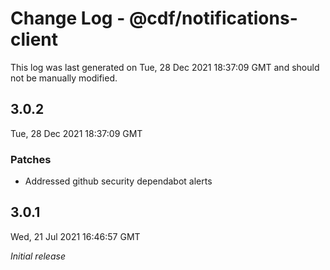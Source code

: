 # Change Log - @cdf/notifications-client

This log was last generated on Tue, 28 Dec 2021 18:37:09 GMT and should not be manually modified.

## 3.0.2
Tue, 28 Dec 2021 18:37:09 GMT

### Patches

- Addressed github security dependabot alerts

## 3.0.1
Wed, 21 Jul 2021 16:46:57 GMT

_Initial release_

